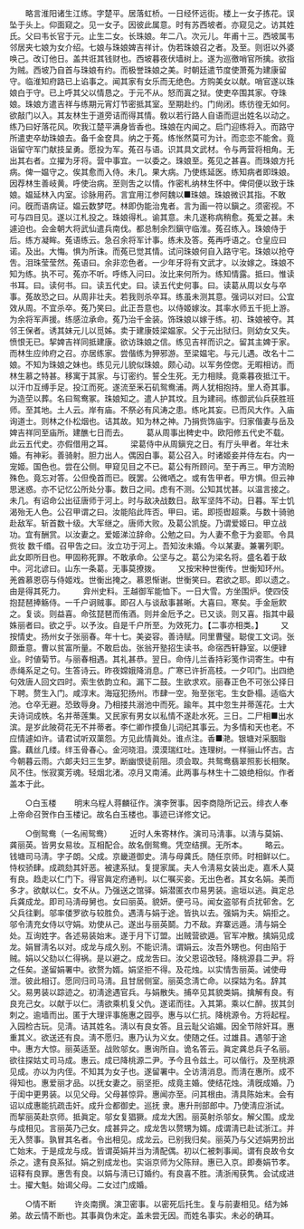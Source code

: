 <!-- { "loadSidebar": true } -->
　　略言淮阳诸生江练。字楚平。居落虹桥。一日经怀远街。楼上一女子拣花。误坠于头上。仰面窥之。见一女子。因彼此属意。时有苏西坡者。亦窥见之。访其姓氏。父曰韦长官于元。止生二女。长珠娘。年二八。次元儿。年甫十三。西坡属韦邻居夹七娘为女介绍。七娘与珠娘婢吉祥计。伪若珠娘召之者。及至。则诳以外婆唤己。改订他日。盖共诳其钱财也。西坡暮夜伏墙树上。遂为巡徼哨官所擒。欲指为贼。西坡乃自首与珠娘有约。而极誉珠娘之美。时朝廷遣节度使萧菟为建康留守。临淮知府路已上谄事之。闻其家有女乐而无绝色。方购美女以献。哨官遂以珠娘白于守。已上呼其父以情恳之。于元不从。怒而寘之狱。使吏卒围其家。夺珠娘。珠娘方遣吉祥与练期元宵灯节密抵其室。至期赴约。门尙闭。练彷徨无如何。欲敲门以入。其友林生于道旁诘而得其情。敎以若行路人自语而逗出姓名以动之。练乃曰好落花风。吹我江楚平满身皆香也。珠娘在内闻之。启门迎练将入。而路守所遣吏卒劫珠娘去。备千金奁具。纳之于菟。练怅然莫可为计。而恋恋不能舍。竟诣留守军门献技呈勇。愿投为军。菟召与语。识其具文武材。令与两营将相角。无出其右者。立擢为牙将。营中事宜。一以委之。珠娘至。菟见之甚喜。而珠娘方托病。俾一媪守之。俟其愈而入侍。未几。果大病。乃使练延医。练知病者即珠娘。因荐林生善岐黄。呼使治病。至则吿之以情。作密札纳林生怀中。俾伺便以致于珠娘。媪延林入内室。诊脉用药。言宜用江参阿魏以■珠娘。珠娘微识其指。不敢问。旣而语病证。媪云数梦呓。林即伪能治鬼者。言为画一符以鎭之。须密视。不可与四目见。遂以江札投之。珠娘得札。谕其意。未几遂称病稍愈。菟爱之甚。未遽迫也。会金朝大将武仙遣兵南伐。都总制余烈鎭守临淮。菟召练入。珠娘侍于后。练方凝眸。菟语练云。急召余将军计事。练未及答。菟再呼语之。仓皇应曰诺。及出。大悔。惧为所诛。而菟已觉其情。试问珠娘何自入路守宅。珠娘以抢夺吿。泪珠莹莹然。菟语曰。余非恋色者。一少年牙将有文武才。以汝嫁之。珠娘不知为练。执不可。菟亦不听。呼练入问曰。汝比来何所为。练知情露。抵曰。惟读书耳。曰。读何书。曰。读五代史。曰。读五代史何事。曰。读葛从周以女与卒事。菟故恐之曰。从周非壮夫。若我则杀卒耳。练虽未测其意。强词以对曰。公宜效从周。不宜杀卒。菟乃笑曰。此正吾意也。以侍姬嫁汝。其率水师五千扼上游。为余将军声援。练感泣承命。菟乃治千金装。饰珠娘以嫁于练。初、珠娘被夺。其邻王保者。诱其妹元儿以觅姊。卖于建康妓梁媪家。父于元出狱归。则幼女又失。愤恨无已。挈婢吉祥同抵建康。欲访珠娘之信。练见吉祥而识之。留其主婢于家。而林生应帅府之召。亦居练家。尝偕练为狎邪游。至梁媪宅。与元儿遇。改名十二娘。不知为珠娘之妹也。练见元儿貌似珠娘。颇心动。以军务倥偬。无暇相访。而林生慕之特甚。移寓于其家。与订密约。誓仝生死。无力相赎。竟乘暮夜抵江干。以汗巾互缚手足。投江而死。遂流至釆石矶鸳鸯浦。两人犹相抱持。里人奇其事。为造茔以葬。名曰鸳鸯冢。珠娘知之。遣人护其坟。且为建祠。练御武仙兵获胜班师。至其地。土人云。岸有庙。不祭必有风涛之患。练叱其妄。已而风大作。入庙询道士。则林之仆松烟也。诘其故。知为林之神。乃捐赀饰庙宇。归家偕妻与岳及婢吉祥同至庙所。建醮七日而去。 
　　葛从周事出稗史中。欧阳修五代史不载。此云五代史。亦假借用之耳。 
　　梁葛侍中从周鎭兖之日。有厅头甲者。年壮未婚。有神彩。善骑射。胆力出人。偶因白事。葛公召入。时诸姬妾并侍左右。内一宠姬。国色也。尝在公侧。甲窥见目之不已。葛公有所顾问。至于再三。甲方流盼殊色。竟忘对答。公但俛首而已。旣罢。公微哂之。或有吿甲者。甲方惧。但云神思迷惑。亦不记忆公所处分事。数日之间。虑有不测。公知其忧甚。以温言接之。未几。有诏命公出征唐师于河上。时与敌决战数日。敌军坚阵不动。日暮。军士饥渴殆无人色。公召甲谓之曰。汝能陷此阵否。甲曰。诺。即揽辔超乘。与数十骑驰赴敌军。斩首数十级。大军继之。唐师大败。及葛公凯旋。乃谓爱姬曰。甲立战功。宜有酬赏。以汝妻之。爱姬涕泣辞命。公勉之曰。为人妻不愈于为妾耶。令具赀妆 数千缗。召甲吿之曰。汝立功于河上。吾知汝未婚。今以某妻。兼署列职。此女即所目也。甲固称死罪。不敢承命。公坚与之。葛公为梁名将。盛名着于敌中。河北谚曰。山东一条葛。无事莫撩拨。 
　　又按宋种世衡传。世衡知环州。羌酋慕恩窃与侍姬戏。世衡出掩之。慕恩惭谢。世衡笑曰。君欲之耶。即以遗之。由是得其死力。 
　　弇州史料。王越御军能恤下。一日大雪。方坐围炉。使四伎抱琵琶捧觞侍。一千户诇贼事。即召人与谈敌事甚晰。大喜曰。寒矣。手金巵飮之。复谈。则益喜。命弦琵琶而侑酒。则并金卮予之。已又谈。则又喜。指其中最姝丽者曰。欲之乎。以予汝。自是千户所至。为效死力。【二事亦相类。】 
　　又按情史。扬州女子张丽春。年十七。美姿容。善诗赋。同里曹璧。聪俊工文词。张颇垂意。曹以贫富所量。不敢启齿。张翁开塾招生读书。命宿西轩静室。以便肄业。时値菊节。与丽春相遇。其礼甚恭。翌日。命侍儿兰香持彩笺作词寄生。中有赤绳系足之句。生答诗云。昨夜嫦娥降消息。广寒已许折高枝。一夕叩门。出四绝句效唐人回文四时。索生依韵立和。漏下二鼓。生欲求欢。丽春正色不可张公择日下聘。赘生入门。咸淳末。海寇犯扬州。市肆一空。殆至张宅。生女卧榻。适临大池。仓卒无避。恐致辱身。乃相搂共溺池中而死。踰年。其中忽生并蒂莲花。士大夫诗词成帙。名并蒂莲集。又民家有男女以私情不遂赴水死。三日。二尸相■出水滨。是岁此陂荷花无不并蒂者。李仁卿作摸鱼儿词纪其事云。为多情和天也老。不应情遽如许。请君试听双蕖怨。方见此情眞处。谁点注。香■滟。银塘对采胭脂露。藕丝几缕。绊玉骨春心。金河晓泪。漠漠瑞红吐。连理树。一样骊山怀古。古今朝暮云雨。六郞夫妇三生梦。断幽恨徒前阻。须会取。共鸳鸯翡翠照影长相聚。风不住。怅寂寞芳魂。轻烟北渚。凉月又南浦。此两事与林生十二娘绝相似。作者盖本于此。 

　　○白玉楼 
　　明末乌程人蒋麟征作。演李贺事。因李商隐所记云。绯衣人奉上帝命召贺作白玉楼记。故名白玉楼也。事迹已详修文记。 

　　○倒鸳鸯（一名闹鸳鸯） 
　　近时人朱寄林作。演司马淸事。以淸与莫娟、龚丽英。皆男女易妆。互相配合。故名倒鸳鸯。凭空结撰。无所本。 
　　略云。钱塘司马淸。字子朗。父成。京畿道御史。淸与母龚氏。随任京师。时相鲜以仁。恃权骄肆。成疏劾其奸恶。被逮系狱。复提家属。夫人令淸易女装出走。嘉禾人莫有良。趋走以仁门下。得官眞定府通判。以仁嘱买妾。无出色者。其女名娟。美而多才。欲献以仁。女不从。乃强送之馆驿。娟潜匿衣巾易男装。逾垣以逃。眞定总兵龚成龙。即司马淸母舅也。女曰丽英。貌妍。便弓马。闻女盗邬有贞扰邨舍。乞父兵往剿。邬率偻罗欲与较胜负。遇淸与娟于途。皆执以去。强娟为夫。娟拒之。邬令淸充女侍以守娟。劝使从己。遂出与丽英鬬。力不敌。弃寨远遁。淸与娟仝处。互询姓字。各述易装始末。遂于月下订盟。出贼营欲遁。官军冲散。擒娟见成龙。娟冒淸名以对。成龙与成久别。不能识淸。谓娟云。汝吾外甥也。何由陷于贼。娟以父劾以仁得祸。是以避之。成龙吿曰。汝父恩诏改轻。降桃源县二尹。将之任矣。遂留娟署中。欲赘为婿。娟坚拒不得。及花烛。以实情吿丽英。诫使毋泄。彼此相订。愿同归司马淸。且甘居侧室。丽英念淸亡命。以探姑为名。辞其父。易男装以踪迹之。初淸途遇官兵。与娟散失。捕卒见其貌类娟。擒解有良。有良充己女。以献于以仁。淸欲乘机复父仇。遂诺而往。入其第。乘以仁醉。拔其剑刺之。逾墙而出。匿于大理评事施惠之园亭。惠与以仁抗。降桃源令。方将起程。入园检古玩。见淸。诘其姓名。淸以有良女答。且云耻父谄媚。因全节除奸耳。惠重其义。欲送还有良。淸不愿归。惠乃认为义女。使随之任。过雄县。遇邬于途中。惠方大惊。丽英适至。战败邬女。惠询所自。诡名答云。眞定龚总兵子名丽。欲往探姑丈司马成。惠云。成已降桃源二尹。予今且令兹土。可以偕行。及至桃源见成。亦以为内侄。不知其为女子也。遂留署中。仝访淸消息。而淸在惠所。成不得知也。惠爱丽才品。以抚女妻之。丽坚拒。成竟主婚。使结花烛。淸旣成婚。乃于闺中更男装。以见父母。父母甚惊异。惠闻亦至。问其根由。淸具陈始末。会有诏以成惠能抗疏击奸。成升佥都御史。巡抚 隶。惠升刑部郎中。乃使淸应浙试。而挈丽英赴京师。抵眞定。邬女复猖獗。成龙大困。丽英射杀邬女。解父围。成龙与成相见。言丽英乃己女。成甚异之。成龙吿以赘甥为婿。成谓淸已赴试浙江。并无入赘事。孰冒其名者。令出相见。成龙云。已别我归矣。丽英乃与父述娟男扮出亡始末。于是成龙与成。皆谓英娟并当为淸配偶。初以仁被刺事闻。谓有良故令女杀之。逮有良系狱。娟之别成龙也。实诣京师为父陈辩。惠已入京。即奏娟节孝。诏释有良罪。惠吿有良。以娟与淸已订婚约。有良喜不胜。淸浙闱获隽。会试成进士。擢大魁。始谒父母。二女过门成婚。 

　　○情不断 
　　许炎南撰。演卫密事。以密死后托生。复与前妻相见。结为姊弟。故云情不断也。其事眞伪未定。盖未尝无因。而姓名事实。未必的确耳。 
